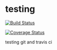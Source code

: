# testing

[![Build Status](https://travis-ci.com/josh-wer/testing.svg?branch=master)](https://travis-ci.com/josh-wer/testing)

[![Coverage Status](https://coveralls.io/repos/github/josh-wer/testing/badge.svg?branch=master)](https://coveralls.io/github/josh-wer/testing?branch=master)

testing git and travis ci
